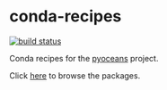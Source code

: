 # conda-recipes

[![build status](http://img.shields.io/travis/pyoceans/conda-recipes-pyoceans/master.svg?style=flat)](https://travis-ci.org/pyoceans/conda-recipes-pyoceans)


Conda recipes for the [pyoceans](https://github.com/pyoceans) project.

Click [here](https://binstar.org/ocefpaf/) to browse the packages.
